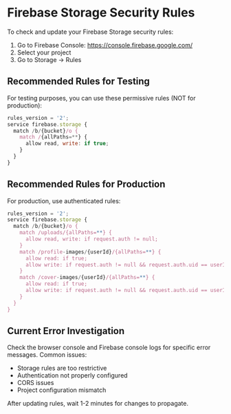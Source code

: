 # Firebase Storage Security Rules

To check and update your Firebase Storage security rules:

1. Go to Firebase Console: https://console.firebase.google.com/
2. Select your project
3. Go to Storage -> Rules

## Recommended Rules for Testing

For testing purposes, you can use these permissive rules (NOT for production):

```javascript
rules_version = '2';
service firebase.storage {
  match /b/{bucket}/o {
    match /{allPaths=**} {
      allow read, write: if true;
    }
  }
}
```

## Recommended Rules for Production

For production, use authenticated rules:

```javascript
rules_version = '2';
service firebase.storage {
  match /b/{bucket}/o {
    match /uploads/{allPaths=**} {
      allow read, write: if request.auth != null;
    }
    match /profile-images/{userId}/{allPaths=**} {
      allow read: if true;
      allow write: if request.auth != null && request.auth.uid == userId;
    }
    match /cover-images/{userId}/{allPaths=**} {
      allow read: if true;
      allow write: if request.auth != null && request.auth.uid == userId;
    }
  }
}
```

## Current Error Investigation

Check the browser console and Firebase console logs for specific error messages.
Common issues:
- Storage rules are too restrictive
- Authentication not properly configured
- CORS issues
- Project configuration mismatch

After updating rules, wait 1-2 minutes for changes to propagate.
